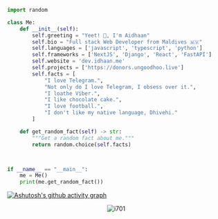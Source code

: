 ```python
import random

class Me:
    def __init__(self):
        self.greeting = "Yeet! 👋, I'm Aidhaan"
        self.bio = "Full stack Web Developer from Maldives 🇲🇻"
        self.languages = ['javascript', 'typescript', 'python']
        self.frameworks = ['NextJS', 'Django', 'React', 'FastAPI']
        self.website = 'dev.idhaan.me'
        self.projects = ['https://donors.ungoodhoo.live']
        self.facts = [
            "I love Telegram.",
            "Not only do I love Telegram, I obsess over it.",
            "I loathe Viber.",
            "I like chocolate cake.",
            "I love football.",
            "I don't like my native language, Dhivehi."
        ]

    def get_random_fact(self) -> str:
        """Get a random fact about me."""
        return random.choice(self.facts)



if __name__ == "__main__":
    me = Me()
    print(me.get_random_fact())

```

[![Ashutosh's github activity graph](https://github-readme-activity-graph.vercel.app/graph?username=i701&border=8&line=fb8c00&bg_color=fafcff&point=cf222e)](https://github.com/ashutosh00710/github-readme-activity-graph)
<p align='center'><img align="center" src="https://github-readme-streak-stats.herokuapp.com/?user=i701&" alt="i701" /></p>

